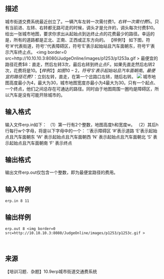 ## 描述

城市街道交费系统最近创立了。一辆汽车左转一次需付费$1，右转一次需付费$5。只有当前进、左转、右转都无路可走的时候，调头才是允许的，调头每次付费$10。 给出一张城市地图，要求你求出从起始点到达终止点的花费最少的路径。幸运的是，所有的道路都是正北、正南、正西或正东方向的。 【样例1】 如下图，符号‘#’代表街道，符号‘.’代表障碍区，符号‘E’表示起始站且汽车面朝东，符号‘F’表示汽车终止点。 <img border=0 src=http://10.10.10.3:8080/JudgeOnline/images/p1253/p1253a.gif > 最便宜的路径花费$8：直走，然后左转3次，最后右转到终止点F。如果先直走然后右转2次，花费将是$10。 【样例2】 如图10-2，符号‘S’表示起始站且汽车面朝南。最便宜的路径花费$7：立刻左转，直走，在第一个岔路口左转，随后右转。 <img border=0 src=http://10.10.10.3:8080/JudgeOnline/images/p1253/p1253b.gif > 城市地图高度最小为4，最大为30，城市地图宽度亦最小为4最大为30。只有一个起点、一个终点，他们之间总存在可通达的路径。同时由于地图周围一圈均是障碍区，所以汽车是没有可能开除城市的。 

## 输入格式

输入文件erp.in如下： （1）第一行有2个整数，地图高度h和宽度w。 （2）其后h行每行w个字母，将是以下字母中的一个： ‘.’表示障碍区 ‘#’表示道路 ‘E’表示起始点且汽车面朝东 ‘W’ 表示起始点且汽车面朝西 ‘N’ 表示起始点且汽车面朝北 ‘S’ 表示起始点且汽车面朝南 ‘F’ 表示终点 

## 输出格式

输出文件erp.out仅包含一个整数，即为最便宜路径的费用。

## 输入样例

```plaintext
erp.in 8 11 
```

## 输出样例

```plaintext
erp.out 8 <img border=0 src=http://10.10.10.3:8080/JudgeOnline/images/p1253/p1253c.gif >
```



 

## 来源

【培训习题．杂题】10.9erp城市街道交通费系统


